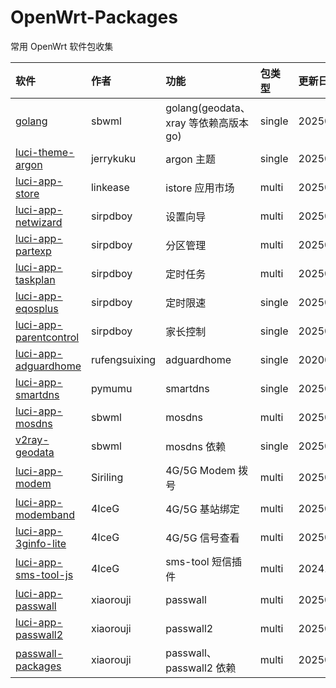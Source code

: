 # OpenWrt-Packages
常用 OpenWrt 软件包收集

|软件|作者|功能|包类型|更新日期|
|:-|:-|:-|:-|:-|
|[golang](https://github.com/sbwml/packages_lang_golang)|sbwml|golang(geodata、xray 等依赖高版本 go)|single|20250402|
|[luci-theme-argon](https://github.com/jerrykuku/luci-theme-argon)|jerrykuku|argon 主题|single|20250410|
|[luci-app-store](https://github.com/linkease/istore)|linkease|istore 应用市场|multi|20250320|
|[luci-app-netwizard](https://github.com/sirpdboy/luci-app-netwizard)|sirpdboy|设置向导|multi|20250427|
|[luci-app-partexp](https://github.com/sirpdboy/luci-app-partexp)|sirpdboy|分区管理|multi|20250402|
|[luci-app-taskplan](https://github.com/sirpdboy/luci-app-taskplan)|sirpdboy|定时任务|multi|20250409|
|[luci-app-eqosplus](https://github.com/sirpdboy/luci-app-eqosplus)|sirpdboy|定时限速|single|20250321|
|[luci-app-parentcontrol](https://github.com/sirpdboy/luci-app-parentcontrol)|sirpdboy|家长控制|single|20250321|
|[luci-app-adguardhome](https://github.com/rufengsuixing/luci-app-adguardhome)|rufengsuixing|adguardhome|single|20200113|
|[luci-app-smartdns](https://github.com/pymumu/luci-app-smartdns)|pymumu|smartdns|single|20250220|
|[luci-app-mosdns](https://github.com/sbwml/luci-app-mosdns)|sbwml|mosdns|multi|20250315|
|[v2ray-geodata](https://github.com/sbwml/v2ray-geodata)|sbwml|mosdns 依赖|single|20250125|
|[luci-app-modem](https://github.com/Siriling/5G-Modem-Support)|Siriling|4G/5G Modem 拨号|multi|20250424|
|[luci-app-modemband](https://github.com/4IceG/luci-app-modemband)|4IceG|4G/5G 基站绑定|multi|20250319|
|[luci-app-3ginfo-lite](https://github.com/4IceG/luci-app-3ginfo-lite)|4IceG|4G/5G 信号查看|multi|20250405|
|[luci-app-sms-tool-js](https://github.com/4IceG/luci-app-sms-tool-js)|4IceG|sms-tool 短信插件|multi|20241111|
|[luci-app-passwall](https://github.com/xiaorouji/openwrt-passwall)|xiaorouji|passwall|multi|20250503|
|[luci-app-passwall2](https://github.com/xiaorouji/openwrt-passwall2)|xiaorouji|passwall2|multi|20250501|
|[passwall-packages](https://github.com/xiaorouji/openwrt-passwall-packages)|xiaorouji|passwall、passwall2 依赖|multi|20250430|
